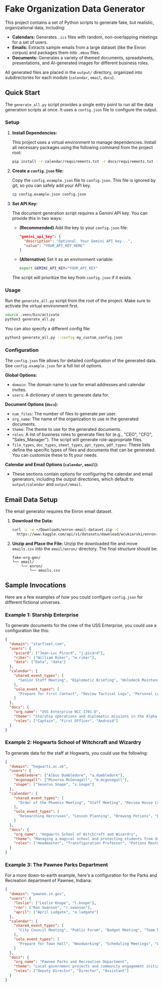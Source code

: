 # Fake Organization Data Generator

This project contains a set of Python scripts to generate fake, but realistic, organizational data, including:

*   **Calendars:** Generates `.ics` files with random, non-overlapping meetings for a set of users.
*   **Emails:** Extracts sample emails from a large dataset (like the Enron corpus) and packages them into `.mbox` files.
*   **Documents:** Generates a variety of themed documents, spreadsheets, presentations, and AI-generated images for different business roles.

All generated files are placed in the `output/` directory, organized into subdirectories for each module (`calendar`, `email`, `docs`).

## Quick Start

The `generate_all.py` script provides a single entry point to run all the data generation scripts at once. It uses a `config.json` file to configure the output.

### Setup

1.  **Install Dependencies:**

    This project uses a virtual environment to manage dependencies. Install all necessary packages using the following command from the project root:

    ```bash
    pip install -r calendar/requirements.txt -r docs/requirements.txt -r email/requirements.txt
    ```

2.  **Create a `config.json` file:**

    Copy the `config.example.json` file to `config.json`. This file is ignored by git, so you can safely add your API key.

    ```bash
    cp config.example.json config.json
    ```

3.  **Set API Key:**

    The document generation script requires a Gemini API key. You can provide this in two ways:

    *   **(Recommended)** Add the key to your `config.json` file:
        ```json
        "gemini_api_key": {
          "description": "Optional. Your Gemini API key...",
          "value": "YOUR_API_KEY_HERE"
        }
        ```
    *   **(Alternative)** Set it as an environment variable:
        ```bash
        export GEMINI_API_KEY="YOUR_API_KEY"
        ```
    The script will prioritize the key from `config.json` if it exists.

### Usage

Run the `generate_all.py` script from the root of the project. Make sure to activate the virtual environment first.

```bash
source .venv/bin/activate
python3 generate_all.py
```

You can also specify a different config file:

```bash
python3 generate_all.py --config my_custom_config.json
```

### Configuration

The `config.json` file allows for detailed configuration of the generated data. See `config.example.json` for a full list of options.

**Global Options:**

*   `domain`: The domain name to use for email addresses and calendar invites.
*   `users`: A dictionary of users to generate data for.

**Document Options (`docs`):**

*   `num_files`: The number of files to generate per user.
*   `org_name`: The name of the organization to use in the generated documents.
*   `theme`: The theme to use for the generated documents.
*   `roles`: A list of business roles to generate files for (e.g., "CEO", "CFO", "Sales_Manager"). The script will generate role-appropriate files.
*   `file_types`, `doc_types`, `sheet_types`, `ppt_types`, `pdf_types`: These lists define the specific types of files and documents that can be generated. You can customize these to fit your needs.

**Calendar and Email Options (`calendar`, `email`):**

*   These sections contain options for configuring the calendar and email generators, including the output directories, which default to `output/calendar` and `output/email`.

## Email Data Setup

The email generator requires the Enron email dataset.

1.  **Download the Data:**
    ```bash
    curl -L -o ~/Downloads/enron-email-dataset.zip -C - 
      https://www.kaggle.com/api/v1/datasets/download/wcukierski/enron-email-dataset
    ```
2.  **Unzip and Place the File:**
    Unzip the downloaded file and move `emails.csv` into the `email/enron/` directory. The final structure should be:
    ```
    fake-org-gen/
    └── email/
        └── enron/
            └── emails.csv
    ```

## Sample Invocations

Here are a few examples of how you could configure `config.json` for different fictional universes.

### Example 1: Starship Enterprise

To generate documents for the crew of the USS Enterprise, you could use a configuration like this:

```json
{
  "domain": "starfleet.com",
  "users": {
    "picard": ["Jean-Luc Picard", "j.picard"],
    "riker": ["William Riker", "w.riker"],
    "data": ["Data", "data"]
  },
  "calendar": {
    "shared_event_types": [
      "Senior Staff Meeting", "Diplomatic Briefing", "Holodeck Maintenance Review", "Stellar Cartography Update"
    ],
    "solo_event_types": [
      "Prepare for First Contact", "Review Tactical Logs", "Personal Log Entry", "Diagnostics"
    ]
  },
  "docs": {
    "org_name": "USS Enterprise NCC-1701-D",
    "theme": "Starship operations and diplomatic missions in the Alpha Quadrant",
    "roles": ["Captain", "First Officer", "Android"]
  }
}
```

### Example 2: Hogwarts School of Witchcraft and Wizardry

To generate data for the staff at Hogwarts, you could use the following:

```json
{
  "domain": "hogwarts.ac.uk",
  "users": {
    "dumbledore": ["Albus Dumbledore", "a.dumbledore"],
    "mcgonagall": ["Minerva McGonagall", "m.mcgonagall"],
    "snape": ["Severus Snape", "s.snape"]
  },
  "calendar": {
    "shared_event_types": [
      "Order of the Phoenix Meeting", "Staff Meeting", "Review House Cup Standings", "Prepare for Sorting Ceremony"
    ],
    "solo_event_types": [
      "Researching Horcruxes", "Lesson Planning", "Brewing Potions", "Detention Supervision"
    ]
  },
  "docs": {
    "org_name": "Hogwarts School of Witchcraft and Wizardry",
    "theme": "Managing a magical school and protecting students from dark wizards",
    "roles": ["Headmaster", "Transfiguration Professor", "Potions Master"]
  }
}
```

### Example 3: The Pawnee Parks Department

For a more down-to-earth example, here's a configuration for the Parks and Recreation department of Pawnee, Indiana:

```json
{
  "domain": "pawnee.in.gov",
  "users": {
    "leslie": ["Leslie Knope", "l.knope"],
    "ron": ["Ron Swanson", "r.swanson"],
    "april": ["April Ludgate", "a.ludgate"]
  },
  "calendar": {
    "shared_event_types": [
      "City Council Meeting", "Public Forum", "Budget Meeting", "Team Meeting"
    ],
    "solo_event_types": [
      "Prepare for Town Hall", "Woodworking", "Scheduling Meetings", "Work on Binder"
    ]
  },
  "docs": {
    "org_name": "Pawnee Parks and Recreation Department",
    "theme": "Local government projects and community engagement initiatives",
    "roles": ["Deputy Director", "Director", "Assistant"]
  }
}
```
